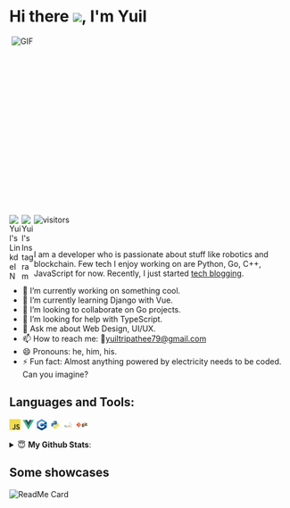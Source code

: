 # Hi there <img src="https://media.giphy.com/media/hvRJCLFzcasrR4ia7z/giphy.gif" width="25px">, I'm **Yuil**

<img align="right" alt="GIF" src="https://github.com/abhisheknaiidu/abhisheknaiidu/blob/master/code.gif?raw=true" width="500" height="320" />
<a href="https://www.linkedin.com/in/yuiltr/">
  <img align="left" alt="Yuil's LinkdeIN" width="22px" src="https://cdn.jsdelivr.net/npm/simple-icons@v3/icons/linkedin.svg" />
</a>
<a href="https://www.instagram.com/yuil_tripathee/">
  <img align="left" alt="Yuil's Instagram" width="22px" src="https://cdn.jsdelivr.net/npm/simple-icons@v3/icons/instagram.svg" />
</a>

![visitors](https://visitor-badge.glitch.me/badge?page_id=YuilTripathee.YuilTripathee)

<br />  

I am a developer who is passionate about stuff like robotics and blockchain. Few tech I enjoy working on are Python, Go, C++, JavaScript for now. Recently, I just started [tech blogging](https://medium.com/@yuiltripathee).

- 🔭 I’m currently working on something cool.
- 🌱 I’m currently learning Django with Vue.
- 👯 I’m looking to collaborate on Go projects.
- 🤔 I’m looking for help with TypeScript.
- 💬 Ask me about Web Design, UI/UX.
- 📫 How to reach me: 📧yuiltripathee79@gmail.com
- 😄 Pronouns: he, him, his.
- ⚡ Fun fact: Almost anything powered by electricity needs to be coded. Can you imagine?

## Languages and Tools:

<code><img height="20" src="https://raw.githubusercontent.com/github/explore/80688e429a7d4ef2fca1e82350fe8e3517d3494d/topics/javascript/javascript.png"></code>
<code><img height="20" src="https://raw.githubusercontent.com/github/explore/80688e429a7d4ef2fca1e82350fe8e3517d3494d/topics/vue/vue.png"></code>
<code><img height="20" src="https://raw.githubusercontent.com/github/explore/80688e429a7d4ef2fca1e82350fe8e3517d3494d/topics/cpp/cpp.png"></code>
<code><img height="20" src="https://raw.githubusercontent.com/github/explore/80688e429a7d4ef2fca1e82350fe8e3517d3494d/topics/python/python.png"></code>
<code><img height="20" src="https://raw.githubusercontent.com/github/explore/80688e429a7d4ef2fca1e82350fe8e3517d3494d/topics/mysql/mysql.png"></code>
<code><img height="20" src="https://raw.githubusercontent.com/github/explore/80688e429a7d4ef2fca1e82350fe8e3517d3494d/topics/git/git.png"></code>

<details>
 <summary> 😇 <b>My Github Stats</b>: </summary>
<br>
<p align = "center">
  <img src = "https://github-readme-stats.vercel.app/api?username=YuilTripathee&show_icons=true&hide_border=true&count_private=true&theme=gotham">
  <img src = "https://github-readme-stats.vercel.app/api/top-langs/?username=YuilTripathee&layout=compact&show_icons=true&hide_border=true&count_private=true&theme=gotham">
</p>

</details>

## Some showcases

![ReadMe Card](https://github-readme-stats.vercel.app/api/pin/?username=YuilTripathee&repo=automated-web-scraper)
